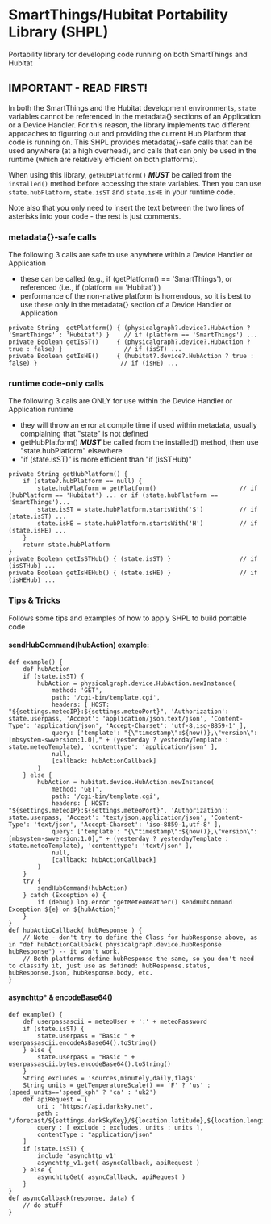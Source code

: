 # SmartThings/Hubitat Portability Library (SHPL)
Portability library for developing code running on both SmartThings and Hubitat

## IMPORTANT - READ FIRST!
In both the SmartThings and the Hubitat development environments, `state` variables cannot be referenced in the metadata{} sections of an Application or a Device Handler. For this reason, the library implements two different approaches to figurring out and providing the current Hub Platform that code is running on. This SHPL provides metadata{}-safe calls that can be used anywhere (at a high overhead), and calls that can only be used in the runtime (which are relatively efficient on both platforms).

When using this library, `getHubPlatform()` ***MUST*** be called from the `installed()` method before accessing the state variables. Then you can use `state.hubPlatform`, `state.isST` and `state.isHE` in your runtime code.

Note also that you only need to insert the text between the two lines of asterisks into your code - the rest is just comments.

### metadata{}-safe calls
The following 3 calls are safe to use anywhere within a Device Handler or Application
  - these can be called (e.g., if (getPlatform() == 'SmartThings'), or referenced (i.e., if (platform == 'Hubitat') )
  - performance of the non-native platform is horrendous, so it is best to use these only in the metadata{} section of a Device Handler or Application

~~~~
private String  getPlatform() { (physicalgraph?.device?.HubAction ? 'SmartThings' : 'Hubitat') }	// if (platform == 'SmartThings') ...
private Boolean getIsST()     { (physicalgraph?.device?.HubAction ? true : false) }					// if (isST) ...
private Boolean getIsHE()     { (hubitat?.device?.HubAction ? true : false) }						// if (isHE) ...
~~~~

### runtime code-only calls
The following 3 calls are ONLY for use within the Device Handler or Application runtime
  - they will throw an error at compile time if used within metadata, usually complaining that "state" is not defined
  - getHubPlatform() ***MUST*** be called from the installed() method, then use "state.hubPlatform" elsewhere
  - "if (state.isST)" is more efficient than "if (isSTHub)"
~~~~
private String getHubPlatform() {
    if (state?.hubPlatform == null) {
        state.hubPlatform = getPlatform()						// if (hubPlatform == 'Hubitat') ... or if (state.hubPlatform == 'SmartThings')...
        state.isST = state.hubPlatform.startsWith('S')			// if (state.isST) ...
        state.isHE = state.hubPlatform.startsWith('H')			// if (state.isHE) ...
    }
    return state.hubPlatform
}
private Boolean getIsSTHub() { (state.isST) }					// if (isSTHub) ...
private Boolean getIsHEHub() { (state.isHE) }					// if (isHEHub) ...
~~~~

### Tips & Tricks
Follows some tips and examples of how to apply SHPL to build portable code

#### sendHubCommand(hubAction) example:

~~~~
def example() {
    def hubAction
    if (state.isST) {
        hubAction = physicalgraph.device.HubAction.newInstance(
            method: 'GET',
            path: '/cgi-bin/template.cgi',
            headers: [ HOST: "${settings.meteoIP}:${settings.meteoPort}", 'Authorization': state.userpass, 'Accept': 'application/json,text/json', 'Content-Type': 'application/json', 'Accept-Charset': 'utf-8,iso-8859-1' ],
            query: ['template': "{\"timestamp\":${now()},\"version\":[mbsystem-swversion:1.0]," + (yesterday ? yesterdayTemplate : state.meteoTemplate), 'contenttype': 'application/json' ],
            null,
            [callback: hubActionCallback]
        )
    } else {
        hubAction = hubitat.device.HubAction.newInstance(
            method: 'GET',
            path: '/cgi-bin/template.cgi',
            headers: [ HOST: "${settings.meteoIP}:${settings.meteoPort}", 'Authorization': state.userpass, 'Accept': 'text/json,application/json', 'Content-Type': 'text/json', 'Accept-Charset': 'iso-8859-1,utf-8' ],
            query: ['template': "{\"timestamp\":${now()},\"version\":[mbsystem-swversion:1.0]," + (yesterday ? yesterdayTemplate : state.meteoTemplate), 'contenttype': 'text/json' ],
            null,
            [callback: hubActionCallback]
        )
    }
    try {
        sendHubCommand(hubAction)
    } catch (Exception e) {
    	if (debug) log.error "getMeteoWeather() sendHubCommand Exception ${e} on ${hubAction}"
    }
}
def hubActioCallback( hubResponse ) {
	// Note - don't try to define the Class for hubResponse above, as in "def hubActionCallback( physicalgraph.device.hubResponse hubResponse") -- it won't work.
    // Both platforms define hubResponse the same, so you don't need to classify it, just use as defined: hubResponse.status, hubResponse.json, hubResponse.body, etc.
}
~~~~

#### asynchttp* & encodeBase64()

~~~~
def example() {
    def userpassascii = meteoUser + ':' + meteoPassword
	if (state.isST) {
    	state.userpass = "Basic " + userpassascii.encodeAsBase64().toString()
    } else {
    	state.userpass = "Basic " + userpassascii.bytes.encodeBase64().toString()
    }
	String excludes = 'sources,minutely,daily,flags'
    String units = getTemperatureScale() == 'F' ? 'us' : (speed_units=='speed_kph' ? 'ca' : 'uk2')
    def apiRequest = [
        uri : "https://api.darksky.net",
        path : "/forecast/${settings.darkSkyKey}/${location.latitude},${location.longitude}",
        query : [ exclude : excludes, units : units ],
        contentType : "application/json"
    ]
    if (state.isST) {
    	include 'asynchttp_v1'
    	asynchttp_v1.get( asyncCallback, apiRequest )
    } else {
    	asynchttpGet( asyncCallback, apiRequest )
    }
}
def asyncCallback(response, data) {
	// do stuff
}
~~~~
